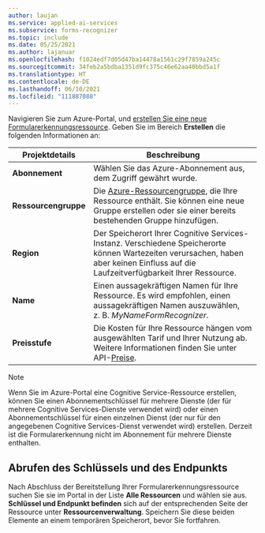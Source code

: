 ```yaml
---
author: laujan
ms.service: applied-ai-services
ms.subservice: forms-recognizer
ms.topic: include
ms.date: 05/25/2021
ms.author: lajanuar
ms.openlocfilehash: f1024edf7d05d47ba14478a1561c29f7859a245c
ms.sourcegitcommit: 34feb2a5bdba1351d9fc375c46e62aa40bbd5a1f
ms.translationtype: HT
ms.contentlocale: de-DE
ms.lasthandoff: 06/10/2021
ms.locfileid: "111887088"
---
```

Navigieren Sie zum Azure-Portal, und <a href="https://ms.portal.azure.com/#create/Microsoft.CognitiveServicesFormRecognizer" title="Erstellen einer neuen Formularerkennungsressource" target="_blank">erstellen Sie eine neue Formularerkennungsressource</a>. Geben Sie im Bereich **Erstellen** die folgenden Informationen an:

| Projektdetails   | Beschreibung   |
|--|--|
| **Abonnement** | Wählen Sie das Azure-Abonnement aus, dem Zugriff gewährt wurde. |
| **Ressourcengruppe** | Die [Azure-Ressourcengruppe](/azure/cloud-adoption-framework/govern/resource-consistency/resource-access-management#what-is-an-azure-resource-group), die Ihre Ressource enthält. Sie können eine neue Gruppe erstellen oder sie einer bereits bestehenden Gruppe hinzufügen. |
| **Region** | Der Speicherort Ihrer Cognitive Services-Instanz. Verschiedene Speicherorte können Wartezeiten verursachen, haben aber keinen Einfluss auf die Laufzeitverfügbarkeit Ihrer Ressource. |
| **Name** | Einen aussagekräftigen Namen für Ihre Ressource. Es wird empfohlen, einen aussagekräftigen Namen auszuwählen, z. B. *MyNameFormRecognizer*. |
| **Preisstufe** | Die Kosten für Ihre Ressource hängen vom ausgewählten Tarif und Ihrer Nutzung ab. Weitere Informationen finden Sie unter API-[Preise](https://azure.microsoft.com/pricing/details/cognitive-services/).

> [!NOTE]
> Wenn Sie im Azure-Portal eine Cognitive Service-Ressource erstellen, können Sie einen Abonnementschlüssel für mehrere Dienste (der für mehrere Cognitive Services-Dienste verwendet wird) oder einen Abonnementschlüssel für einen einzelnen Dienst (der nur für den angegebenen Cognitive Services-Dienst verwendet wird) erstellen. Derzeit ist die Formularerkennung nicht im Abonnement für mehrere Dienste enthalten.

## <a name="retrieve-the-key-and-endpoint"></a>Abrufen des Schlüssels und des Endpunkts

Nach Abschluss der Bereitstellung Ihrer Formularerkennungsressource suchen Sie sie im Portal in der Liste **Alle Ressourcen** und wählen sie aus. **Schlüssel und Endpunkt befinden** sich auf der entsprechenden Seite der Ressource unter **Ressourcenverwaltung**. Speichern Sie diese beiden Elemente an einem temporären Speicherort, bevor Sie fortfahren.

